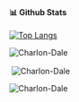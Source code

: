 #### 📊 **Github Stats**
[![Top Langs](https://github-readme-stats.vercel.app/api/top-langs/?username=Charlon-Dale&layout=compact&langs_count=10&hide=Batchfile,XSLT,Makefile,shell,dockerfile,Objective-C,Starlark,Ruby,Hack)](https://github.com/anuraghazra/github-readme-stats)

<p><img align="center" src="https://github-readme-streak-stats.herokuapp.com/?user=Charlon-Dale" alt="Charlon-Dale" /></p>

<p>&nbsp;<img align="center" src="https://github-readme-stats.vercel.app/api?username=Charlon-Dale&count_private=true&show_icons=true" alt="Charlon-Dale" /></p>

<p align="left"><img src="https://komarev.com/ghpvc/?username=Charlon-Dale&label=Profile%20views&color=0e75b6&style=flat" alt="Charlon-Dale" /></p>

<!--
**Charlon-Dale/Charlon-Dale** is a ✨ _special_ ✨ repository because its `README.md` (this file) appears on your GitHub profile.

Here are some ideas to get you started:

- 🔭 I’m currently working on ...
- 🌱 I’m currently learning ...
- 👯 I’m looking to collaborate on ...
- 🤔 I’m looking for help with ...
- 💬 Ask me about ...
- 📫 How to reach me: ...
- 😄 Pronouns: ...
- ⚡ Fun fact: ...
-->
